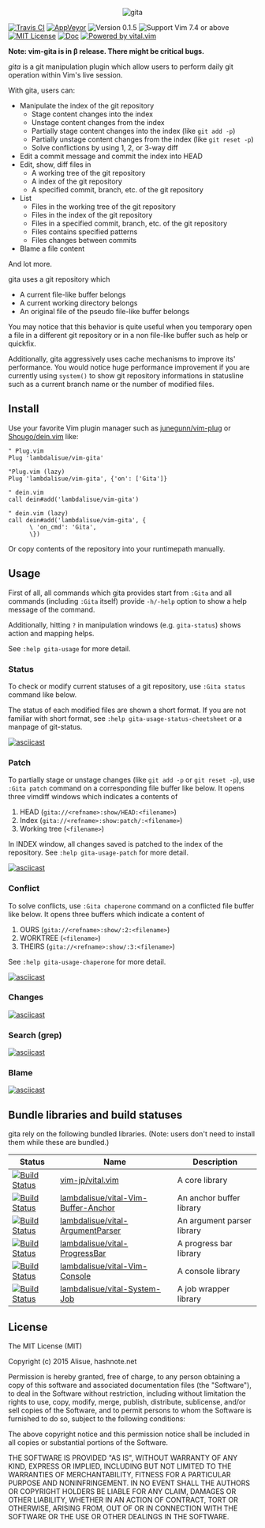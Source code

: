 <div align="center" style="text-align: center">
    <p><img align="center" src="res/vim-gita.256x256.png" alt="gita"></p>
</div>

[![Travis CI](https://img.shields.io/travis/lambdalisue/vim-gita/master.svg?style=flat-square&label=Travis%20CI)](https://travis-ci.org/lambdalisue/vim-gita)
[![AppVeyor](https://img.shields.io/appveyor/ci/lambdalisue/vim-gita/master.svg?style=flat-square&label=AppVeyor)](https://ci.appveyor.com/project/lambdalisue/vim-gita/branch/master)
![Version 0.1.5](https://img.shields.io/badge/version-0.1.5-yellow.svg?style=flat-square)
![Support Vim 7.4 or above](https://img.shields.io/badge/support-Vim%207.4%20or%20above-yellowgreen.svg?style=flat-square)
[![MIT License](https://img.shields.io/badge/license-MIT-blue.svg?style=flat-square)](LICENSE)
[![Doc](https://img.shields.io/badge/doc-%3Ah%20gita-orange.svg?style=flat-square)](doc/gita.txt)
[![Powered by vital.vim](https://img.shields.io/badge/powered%20by-vital.vim-80273f.svg?style=flat-square)](https://github.com/vim-jp/vital.vim)

**Note: vim-gita is in &beta; release. There might be critical bugs.**

*gita* is a git manipulation plugin which allow users to perform daily git operation within Vim's live session.


With gita, users can:


- Manipulate the index of the git repository
  - Stage content changes into the index
  - Unstage content changes from the index
  - Partially stage content changes into the index (like `git add -p`)
  - Partially unstage content changes from the index (like `git reset -p`)
  - Solve conflictions by using 1, 2, or 3-way diff
- Edit a commit message and commit the index into HEAD
- Edit, show, diff files in
  - A working tree of the git repository
  - A index of the git repository
  - A specified commit, branch, etc. of the git repository
- List
  - Files in the working tree of the git repository
  - Files in the index of the git repository
  - Files in a specified commit, branch, etc. of the git repository
  - Files contains specified patterns
  - Files changes between commits
- Blame a file content

And lot more.

gita uses a git repository which

- A current file-like buffer belongs
- A current working directory belongs
- An original file of the pseudo file-like buffer belongs

You may notice that this behavior is quite useful when you temporary open a file in a different git repository or in a non file-like buffer such as help or quickfix.

Additionally, gita aggressively uses cache mechanisms to improve its' performance. You would notice huge performance improvement if you are currently using `system()` to show git repository informations in statusline such as a current branch name or the number of modified files.

Install
-------------------------------------------------------------------------------
Use your favorite Vim plugin manager such as [junegunn/vim-plug] or [Shougo/dein.vim] like:

```vim
" Plug.vim
Plug 'lambdalisue/vim-gita'

"Plug.vim (lazy)
Plug 'lambdalisue/vim-gita', {'on': ['Gita']}

" dein.vim
call dein#add('lambdalisue/vim-gita')

" dein.vim (lazy)
call dein#add('lambdalisue/vim-gita', {
      \ 'on_cmd': 'Gita',
      \})
```

Or copy contents of the repository into your runtimepath manually.

[junegunn/vim-plug]: https://github.com/junegunn/vim-plug
[Shougo/dein.vim]: https://github.com/Shougo/dein.vim


Usage
-------------------------------------------------------------------------------

First of all, all commands which gita provides start from `:Gita` and all commands (including `:Gita` itself) provide `-h/-help` option to show a help message of the command.

Additionally, hitting `?` in manipulation windows (e.g. `gita-status`) shows action and mapping helps.

See `:help gita-usage` for more detail.

### Status

To check or modify current statuses of a git repository, use `:Gita status` command like below.

The status of each modified files are shown a short format.
If you are not familiar with short format, see `:help gita-usage-status-cheetsheet` or a manpage of git-status.

[![asciicast](https://asciinema.org/a/41576.png)](https://asciinema.org/a/41576)

### Patch

To partially stage or unstage changes (like `git add -p` or `git reset -p`), use `:Gita patch` command on a corresponding file buffer like below.
It opens three vimdiff windows which indicates a contents of

1. HEAD (`gita://<refname>:show/HEAD:<filename>`)
2. Index (`gita://<refname>:show:patch/:<filename>`)
3. Working tree (`<filename>`)

In INDEX window, all changes saved is patched to the index of the repository.
See `:help gita-usage-patch` for more detail.

[![asciicast](https://asciinema.org/a/41579.png)](https://asciinema.org/a/41579)

### Conflict

To solve conflicts, use `:Gita chaperone` command on a conflicted file buffer like below.
It opens three buffers which indicate a content of

1. OURS (`gita://<refname>:show/:2:<filename>`)
2. WORKTREE (`<filename>`)
3. THEIRS (`gita://<refname>:show/:3:<filename>`)

See `:help gita-usage-chaperone` for more detail.

[![asciicast](https://asciinema.org/a/12436gcrwmuf169s2ze6eedpi.png)](https://asciinema.org/a/12436gcrwmuf169s2ze6eedpi)

### Changes

[![asciicast](https://asciinema.org/a/41583.png)](https://asciinema.org/a/41583)

### Search (grep)

[![asciicast](https://asciinema.org/a/51mvst9wu3s411bb2ahjvhyk8.png)](https://asciinema.org/a/51mvst9wu3s411bb2ahjvhyk8)

### Blame

[![asciicast](https://asciinema.org/a/41585.png)](https://asciinema.org/a/41585)

Bundle libraries and build statuses
-------------------------------------------------------------------------------

gita rely on the following bundled libraries. (Note: users don't need to install them while these are bundled.)

Status   | Name    | Description
---------|---------|--------------
[![Build Status](https://travis-ci.org/vim-jp/vital.vim.svg)](https://travis-ci.org/vim-jp/vital.vim) | [vim-jp/vital.vim][] | A core library
[![Build Status](https://travis-ci.org/lambdalisue/vital-Vim-Buffer-Anchor.svg)](https://travis-ci.org/lambdalisue/vital-Vim-Buffer-Anchor) | [lambdalisue/vital-Vim-Buffer-Anchor][] | An anchor buffer library
[![Build Status](https://travis-ci.org/lambdalisue/vital-ArgumentParser.svg)](https://travis-ci.org/lambdalisue/vital-ArgumentParser) | [lambdalisue/vital-ArgumentParser][] | An argument parser library
[![Build Status](https://travis-ci.org/lambdalisue/vital-ProgressBar.svg)](https://travis-ci.org/lambdalisue/vital-ProgressBar) | [lambdalisue/vital-ProgressBar][] | A progress bar library
[![Build Status](https://travis-ci.org/lambdalisue/vital-Vim-Console.svg)](https://travis-ci.org/lambdalisue/vital-Vim-Console) | [lambdalisue/vital-Vim-Console][] | A console library
[![Build Status](https://travis-ci.org/lambdalisue/vital-System-Job.svg)](https://travis-ci.org/lambdalisue/vital-System-Job) | [lambdalisue/vital-System-Job][] | A job wrapper library

[vim-jp/vital.vim]:                    https://github.com/vim-jp/vital.vim
[lambdalisue/vital-Vim-Buffer-Anchor]: https://github.com/lambdalisue/vital-Vim-Buffer-Anchor
[lambdalisue/vital-ArgumentParser]:    https://github.com/lambdalisue/vital-ArgumentParser
[lambdalisue/vital-ProgressBar]:       https://github.com/lambdalisue/vital-ProgressBar
[lambdalisue/vital-Vim-Console]:       https://github.com/lambdalisue/vital-Vim-Console
[lambdalisue/vital-System-Job]:        https://github.com/lambdalisue/vital-System-Job


License
-------------------------------------------------------------------------------
The MIT License (MIT)

Copyright (c) 2015 Alisue, hashnote.net

Permission is hereby granted, free of charge, to any person obtaining a copy
of this software and associated documentation files (the "Software"), to deal
in the Software without restriction, including without limitation the rights
to use, copy, modify, merge, publish, distribute, sublicense, and/or sell
copies of the Software, and to permit persons to whom the Software is
furnished to do so, subject to the following conditions:

The above copyright notice and this permission notice shall be included in
all copies or substantial portions of the Software.

THE SOFTWARE IS PROVIDED "AS IS", WITHOUT WARRANTY OF ANY KIND, EXPRESS OR
IMPLIED, INCLUDING BUT NOT LIMITED TO THE WARRANTIES OF MERCHANTABILITY,
FITNESS FOR A PARTICULAR PURPOSE AND NONINFRINGEMENT. IN NO EVENT SHALL THE
AUTHORS OR COPYRIGHT HOLDERS BE LIABLE FOR ANY CLAIM, DAMAGES OR OTHER
LIABILITY, WHETHER IN AN ACTION OF CONTRACT, TORT OR OTHERWISE, ARISING FROM,
OUT OF OR IN CONNECTION WITH THE SOFTWARE OR THE USE OR OTHER DEALINGS IN
THE SOFTWARE.
